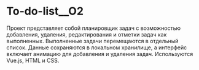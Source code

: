 # To-do-list__O2
Проект представляет собой планировщик задач с возможностью добавления, удаления, редактирования и отметки задач как выполненных. Выполненные задачи перемещаются в отдельный список. Данные сохраняются в локальном хранилище, а интерфейс включает анимацию для добавления и удаления задач. Используются Vue.js, HTML и CSS.
